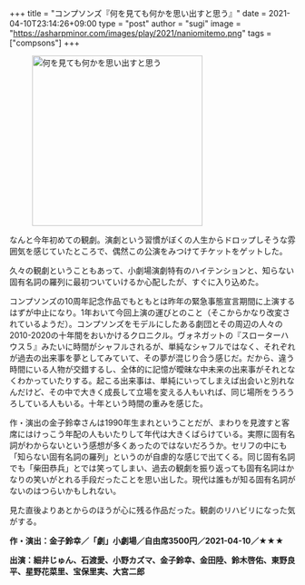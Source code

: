 +++
title = "コンプソンズ『何を見ても何かを思い出すと思う』"
date = 2021-04-10T23:14:26+09:00
type = "post"
author = "sugi"
image = "https://asharpminor.com/images/play/2021/naniomitemo.png"
tags = ["compsons"]
+++
<figure class="alignleft"><img src="/images/play/2021/naniomitemo.png" alt="何を見ても何かを思い出すと思う" style="width: 300px !important;"></figure>

なんと今年初めての観劇。演劇という習慣がぼくの人生からドロップしそうな雰囲気を感じていたところで、偶然この公演をみつけてチケットをゲットした。

久々の観劇ということもあって、小劇場演劇特有のハイテンションと、知らない固有名詞の羅列に最初ついていけるか心配したが、すぐに入り込めた。

コンプソンズの10周年記念作品でもともとは昨年の緊急事態宣言期間に上演するはずが中止になり。1年おいて今回上演の運びとのこと（そこからかなり改変されているようだ）。コンプソンズをモデルにしたある劇団とその周辺の人々の2010-2020の十年間をおいかけるクロニクル。ヴォネガットの『スローターハウス５』みたいに時間がシャフルされるが、単純なシャフルではなく、それぞれが過去の出来事を夢としてみていて、その夢が混じり合う感じだ。だから、違う時間にいる人物が交錯するし、全体的に記憶が曖昧な中未来の出来事がそれとなくわかっていたりする。起こる出来事は、単純にいってしまえば出会いと別れなんだけど、その中で大きく成長して立場を変える人もいれば、同じ場所をうろうろしている人もいる。十年という時間の重みを感じた。

作・演出の金子鈴幸さんは1990年生まれということだが、まわりを見渡すと客席にはけっこう年配の人もいたりして年代は大きくばらけている。実際に固有名詞がわからないという感想が多くあったのではないだろうか。セリフの中にも「知らない固有名詞の羅列」というのが自虐的な感じで出てくる。同じ固有名詞でも「柴田恭兵」とでは笑ってしまい、過去の観劇を振り返っても固有名詞はかなりの笑いがとれる手段だったことを思い出した。現代は誰もが知る固有名詞がないのはつらいかもしれない。

見た直後よりあとからのほうが心に残る作品だった。観劇のリハビリになった気がする。

**作・演出：金子鈴幸／「劇」小劇場／自由席3500円／2021-04-10／★★★**

**出演：細井じゅん、石渡愛、小野カズマ、金子鈴幸、金田陸、鈴木啓佑、東野良平、星野花菜里、宝保里実、大宮二郎**
